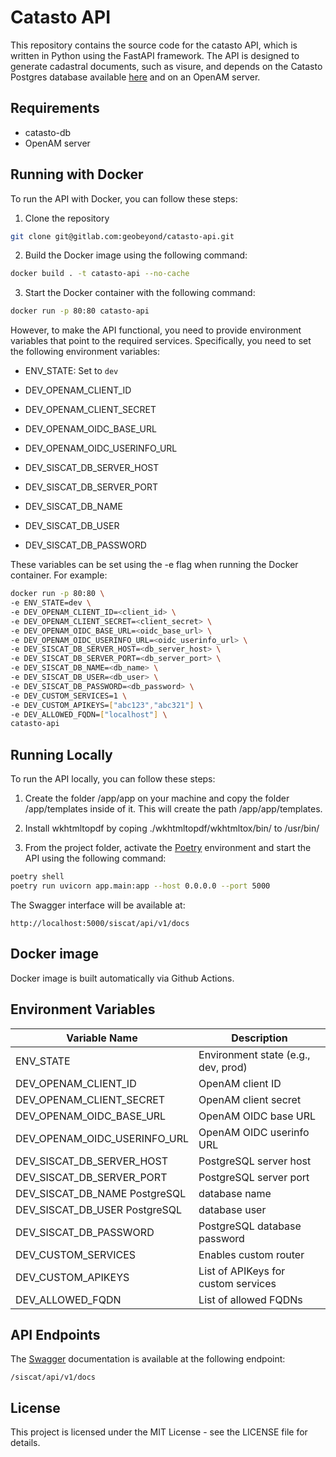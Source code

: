 # Catasto API

This repository contains the source code for the catasto API, which is written in Python using the FastAPI framework. The API is designed to generate cadastral documents, such as visure, and depends on the Catasto Postgres database available [here](https://github.com/catasto-open/catasto-db/tree/develop) and on an OpenAM server.

## Requirements
- catasto-db
- OpenAM server

## Running with Docker
To run the API with Docker, you can follow these steps:

1. Clone the repository

```bash
git clone git@gitlab.com:geobeyond/catasto-api.git
```

2. Build the Docker image using the following command:

```bash
docker build . -t catasto-api --no-cache
```

3. Start the Docker container with the following command:

```bash
docker run -p 80:80 catasto-api
```

However, to make the API functional, you need to provide environment variables that point to the required services. Specifically, you need to set the following environment variables:

- ENV_STATE: Set to `dev`

- DEV_OPENAM_CLIENT_ID
- DEV_OPENAM_CLIENT_SECRET
- DEV_OPENAM_OIDC_BASE_URL
- DEV_OPENAM_OIDC_USERINFO_URL

- DEV_SISCAT_DB_SERVER_HOST
- DEV_SISCAT_DB_SERVER_PORT
- DEV_SISCAT_DB_NAME
- DEV_SISCAT_DB_USER
- DEV_SISCAT_DB_PASSWORD

These variables can be set using the -e flag when running the Docker container. For example:

```bash
docker run -p 80:80 \
-e ENV_STATE=dev \
-e DEV_OPENAM_CLIENT_ID=<client_id> \
-e DEV_OPENAM_CLIENT_SECRET=<client_secret> \
-e DEV_OPENAM_OIDC_BASE_URL=<oidc_base_url> \
-e DEV_OPENAM_OIDC_USERINFO_URL=<oidc_userinfo_url> \
-e DEV_SISCAT_DB_SERVER_HOST=<db_server_host> \
-e DEV_SISCAT_DB_SERVER_PORT=<db_server_port> \
-e DEV_SISCAT_DB_NAME=<db_name> \
-e DEV_SISCAT_DB_USER=<db_user> \
-e DEV_SISCAT_DB_PASSWORD=<db_password> \
-e DEV_CUSTOM_SERVICES=1 \
-e DEV_CUSTOM_APIKEYS=["abc123","abc321"] \
-e DEV_ALLOWED_FQDN=["localhost"] \
catasto-api
```

## Running Locally

To run the API locally, you can follow these steps:

1. Create the folder /app/app on your machine and copy the folder /app/templates inside of it. This will create the path /app/app/templates.

2. Install wkhtmltopdf by coping ./wkhtmltopdf/wkhtmltox/bin/ to /usr/bin/

2. From the project folder, activate the [Poetry](https://python-poetry.org/) environment and start the API using the following command:

```bash
poetry shell
poetry run uvicorn app.main:app --host 0.0.0.0 --port 5000
```

The Swagger interface will be available at:

`http://localhost:5000/siscat/api/v1/docs`

## Docker image

Docker image is built automatically via Github Actions.


## Environment Variables

|Variable Name                    |Description                         |
|---------------------------------|------------------------------------|
|ENV_STATE                        |Environment state (e.g., dev, prod) |
|DEV_OPENAM_CLIENT_ID             |OpenAM client ID                    |
|DEV_OPENAM_CLIENT_SECRET         |OpenAM client secret                |
|DEV_OPENAM_OIDC_BASE_URL         |OpenAM OIDC base URL                |
|DEV_OPENAM_OIDC_USERINFO_URL     |OpenAM OIDC userinfo URL            |
|DEV_SISCAT_DB_SERVER_HOST        |PostgreSQL server host              |
|DEV_SISCAT_DB_SERVER_PORT        |PostgreSQL server port              |
|DEV_SISCAT_DB_NAME	PostgreSQL    |database name                       |
|DEV_SISCAT_DB_USER	PostgreSQL    |database user                       |
|DEV_SISCAT_DB_PASSWORD           |PostgreSQL database password        |
|DEV_CUSTOM_SERVICES              |Enables custom router               |
|DEV_CUSTOM_APIKEYS               |List of APIKeys for custom services |
|DEV_ALLOWED_FQDN                 |List of allowed FQDNs               |

## API Endpoints

The [Swagger](https://swagger.io/) documentation is available at the following endpoint:

`/siscat/api/v1/docs`

## License

This project is licensed under the MIT License - see the LICENSE file for details.
